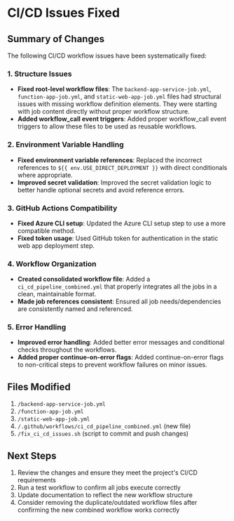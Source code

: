 # CI/CD Issues Fixed

## Summary of Changes

The following CI/CD workflow issues have been systematically fixed:

### 1. Structure Issues

- **Fixed root-level workflow files**: The `backend-app-service-job.yml`, `function-app-job.yml`, and `static-web-app-job.yml` files had structural issues with missing workflow definition elements. They were starting with job content directly without proper workflow structure.
- **Added workflow_call event triggers**: Added proper workflow_call event triggers to allow these files to be used as reusable workflows.

### 2. Environment Variable Handling

- **Fixed environment variable references**: Replaced the incorrect references to `${{ env.USE_DIRECT_DEPLOYMENT }}` with direct conditionals where appropriate.
- **Improved secret validation**: Improved the secret validation logic to better handle optional secrets and avoid reference errors.

### 3. GitHub Actions Compatibility

- **Fixed Azure CLI setup**: Updated the Azure CLI setup step to use a more compatible method.
- **Fixed token usage**: Used GitHub token for authentication in the static web app deployment step.

### 4. Workflow Organization

- **Created consolidated workflow file**: Added a `ci_cd_pipeline_combined.yml` that properly integrates all the jobs in a clean, maintainable format.
- **Made job references consistent**: Ensured all job needs/dependencies are consistently named and referenced.

### 5. Error Handling

- **Improved error handling**: Added better error messages and conditional checks throughout the workflows.
- **Added proper continue-on-error flags**: Added continue-on-error flags to non-critical steps to prevent workflow failures on minor issues.

## Files Modified

1. `/backend-app-service-job.yml`
2. `/function-app-job.yml`
3. `/static-web-app-job.yml`
4. `/.github/workflows/ci_cd_pipeline_combined.yml` (new file)
5. `/fix_ci_cd_issues.sh` (script to commit and push changes)

## Next Steps

1. Review the changes and ensure they meet the project's CI/CD requirements
2. Run a test workflow to confirm all jobs execute correctly
3. Update documentation to reflect the new workflow structure
4. Consider removing the duplicate/outdated workflow files after confirming the new combined workflow works correctly
